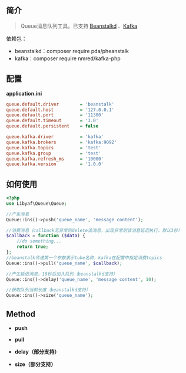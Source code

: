 ## 简介
> Queue消息队列工具。已支持 <a href="http://kr.github.io/beanstalkd/" target="_blank">Beanstalkd</a> 、<a href="http://kafka.apache.org/" target="_blank">Kafka</a>

依赖包：
 - beanstalkd：composer require pda/pheanstalk
 - kafka：composer require nmred/kafka-php

## 配置
**application.ini**
```ini
queue.default.driver        = 'beanstalk'
queue.default.host          = '127.0.0.1'
queue.default.port          = '11300'
queue.default.timeout       = '3.0'
queue.default.persistent    = false

queue.kafka.driver          = 'kafka'
queue.kafka.brokers         = 'kafka:9092'
queue.kafka.topics          = 'test'
queue.kafka.group           = 'test'
queue.kafka.refresh_ms      = '10000'
queue.kafka.version         = '1.0.0'
```

## 如何使用
```php
<?php
use Libyaf\Queue\Queue;

//产生消息
Queue::ins()->push('queue_name', 'message content');

//消费消息（callback无异常则delete该消息，出现异常则该消息延迟执行，默认3秒）
$callback = function ($data) {
    //do something...
    return true;
};
//beanstalk传递第一个参数表示tube名称，kafka在配置中指定消费topics
Queue::ins()->pull('queue_name', $callback);

//产生延迟消息，10秒后加入队列（beanstalkd支持）
Queue::ins()->delay('queue_name', 'message content', 10);

//获取队列当前长度（beanstalkd支持）
Queue::ins()->size('queue_name');
```

## Method
- **push**

- **pull**

- **delay（部分支持）**

- **size（部分支持）**
